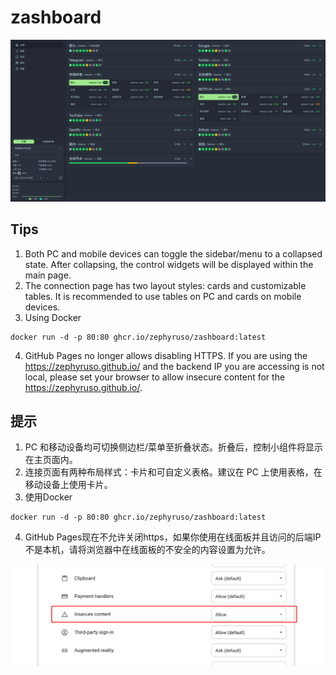 # zashboard

![alt text](image-1.png)

## Tips
1. Both PC and mobile devices can toggle the sidebar/menu to a collapsed state. After collapsing, the control widgets will be displayed within the main page.  
2. The connection page has two layout styles: cards and customizable tables. It is recommended to use tables on PC and cards on mobile devices.  
3. Using Docker
```
docker run -d -p 80:80 ghcr.io/zephyruso/zashboard:latest
```
4. GitHub Pages no longer allows disabling HTTPS. If you are using the https://zephyruso.github.io/ and the backend IP you are accessing is not local, please set your browser to allow insecure content for the https://zephyruso.github.io/.


## 提示
1. PC 和移动设备均可切换侧边栏/菜单至折叠状态。折叠后，控制小组件将显示在主页面内。  
2. 连接页面有两种布局样式：卡片和可自定义表格。建议在 PC 上使用表格，在移动设备上使用卡片。  
3. 使用Docker
```
docker run -d -p 80:80 ghcr.io/zephyruso/zashboard:latest
```
4. GitHub Pages现在不允许关闭https，如果你使用在线面板并且访问的后端IP不是本机，请将浏览器中在线面板的不安全的内容设置为允许。

![alt text](image.png)